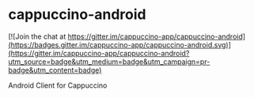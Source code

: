 # cappuccino-android

[![Join the chat at https://gitter.im/cappuccino-app/cappuccino-android](https://badges.gitter.im/cappuccino-app/cappuccino-android.svg)](https://gitter.im/cappuccino-app/cappuccino-android?utm_source=badge&utm_medium=badge&utm_campaign=pr-badge&utm_content=badge)

Android Client for Cappuccino
